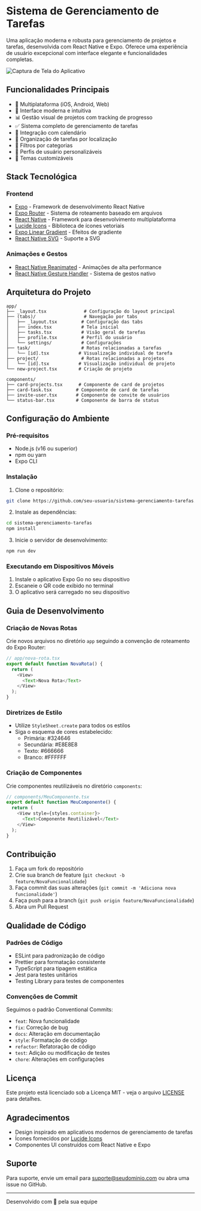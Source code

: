 # Sistema de Gerenciamento de Tarefas

Uma aplicação moderna e robusta para gerenciamento de projetos e tarefas, desenvolvida com React Native e Expo. Oferece uma experiência de usuário excepcional com interface elegante e funcionalidades completas.

![Captura de Tela do Aplicativo](https://images.unsplash.com/photo-1611224923853-80b023f02d71?w=1200&h=400&fit=crop)

## Funcionalidades Principais

- 📱 Multiplataforma (iOS, Android, Web)
- 🎨 Interface moderna e intuitiva
- 📊 Gestão visual de projetos com tracking de progresso
- ✅ Sistema completo de gerenciamento de tarefas
- 📅 Integração com calendário
- 📍 Organização de tarefas por localização
- 🎯 Filtros por categorias
- 👤 Perfis de usuário personalizáveis
- 🌙 Temas customizáveis

## Stack Tecnológica

### Frontend
- [Expo](https://expo.dev/) - Framework de desenvolvimento React Native
- [Expo Router](https://docs.expo.dev/router/introduction/) - Sistema de roteamento baseado em arquivos
- [React Native](https://reactnative.dev/) - Framework para desenvolvimento multiplataforma
- [Lucide Icons](https://lucide.dev/) - Biblioteca de ícones vetoriais
- [Expo Linear Gradient](https://docs.expo.dev/versions/latest/sdk/linear-gradient/) - Efeitos de gradiente
- [React Native SVG](https://github.com/react-native-svg/react-native-svg) - Suporte a SVG

### Animações e Gestos
- [React Native Reanimated](https://docs.swmansion.com/react-native-reanimated/) - Animações de alta performance
- [React Native Gesture Handler](https://docs.swmansion.com/react-native-gesture-handler/) - Sistema de gestos nativo

## Arquitetura do Projeto

```
app/
├── _layout.tsx              # Configuração do layout principal
├── (tabs)/                  # Navegação por tabs
│   ├── _layout.tsx         # Configuração das tabs
│   ├── index.tsx           # Tela inicial
│   ├── tasks.tsx           # Visão geral de tarefas
│   ├── profile.tsx         # Perfil do usuário
│   └── settings/           # Configurações
├── task/                   # Rotas relacionadas a tarefas
│   └── [id].tsx           # Visualização individual de tarefa
├── project/                # Rotas relacionadas a projetos
│   └── [id].tsx           # Visualização individual de projeto
└── new-project.tsx        # Criação de projeto

components/
├── card-projects.tsx      # Componente de card de projetos
├── card-task.tsx         # Componente de card de tarefas
├── invite-user.tsx       # Componente de convite de usuários
└── status-bar.tsx        # Componente de barra de status
```

## Configuração do Ambiente

### Pré-requisitos

- Node.js (v16 ou superior)
- npm ou yarn
- Expo CLI

### Instalação

1. Clone o repositório:
```bash
git clone https://github.com/seu-usuario/sistema-gerenciamento-tarefas.git
```

2. Instale as dependências:
```bash
cd sistema-gerenciamento-tarefas
npm install
```

3. Inicie o servidor de desenvolvimento:
```bash
npm run dev
```

### Executando em Dispositivos Móveis

1. Instale o aplicativo Expo Go no seu dispositivo
2. Escaneie o QR code exibido no terminal
3. O aplicativo será carregado no seu dispositivo

## Guia de Desenvolvimento

### Criação de Novas Rotas

Crie novos arquivos no diretório `app` seguindo a convenção de roteamento do Expo Router:

```typescript
// app/nova-rota.tsx
export default function NovaRota() {
  return (
    <View>
      <Text>Nova Rota</Text>
    </View>
  );
}
```

### Diretrizes de Estilo

- Utilize `StyleSheet.create` para todos os estilos
- Siga o esquema de cores estabelecido:
  - Primária: #324646
  - Secundária: #E8E8E8
  - Texto: #666666
  - Branco: #FFFFFF

### Criação de Componentes

Crie componentes reutilizáveis no diretório `components`:

```typescript
// components/MeuComponente.tsx
export default function MeuComponente() {
  return (
    <View style={styles.container}>
      <Text>Componente Reutilizável</Text>
    </View>
  );
}
```

## Contribuição

1. Faça um fork do repositório
2. Crie sua branch de feature (`git checkout -b feature/NovaFuncionalidade`)
3. Faça commit das suas alterações (`git commit -m 'Adiciona nova funcionalidade'`)
4. Faça push para a branch (`git push origin feature/NovaFuncionalidade`)
5. Abra um Pull Request

## Qualidade de Código

### Padrões de Código

- ESLint para padronização de código
- Prettier para formatação consistente
- TypeScript para tipagem estática
- Jest para testes unitários
- Testing Library para testes de componentes

### Convenções de Commit

Seguimos o padrão Conventional Commits:

- `feat`: Nova funcionalidade
- `fix`: Correção de bug
- `docs`: Alteração em documentação
- `style`: Formatação de código
- `refactor`: Refatoração de código
- `test`: Adição ou modificação de testes
- `chore`: Alterações em configurações

## Licença

Este projeto está licenciado sob a Licença MIT - veja o arquivo [LICENSE](LICENSE) para detalhes.

## Agradecimentos

- Design inspirado em aplicativos modernos de gerenciamento de tarefas
- Ícones fornecidos por [Lucide Icons](https://lucide.dev/)
- Componentes UI construídos com React Native e Expo

## Suporte

Para suporte, envie um email para suporte@seudominio.com ou abra uma issue no GitHub.

---

Desenvolvido com 💚 pela sua equipe